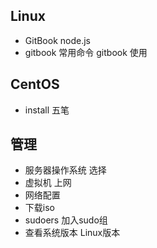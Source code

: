 ## Linux
+ GitBook node.js
+ gitbook 常用命令 gitbook 使用

## CentOS
+ install 五笔

## 管理
+ 服务器操作系统 选择
+ 虚拟机 上网
+ 网络配置
+ 下载iso
+ sudoers 加入sudo组
+ 查看系统版本 Linux版本
